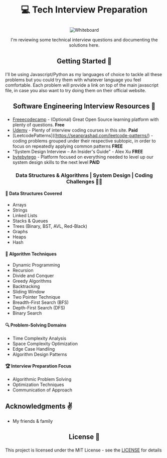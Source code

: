 # <p align="center"> 💻 Tech Interview Preparation </p>

<div align="center">
  <img src="https://miro.medium.com/max/600/1*HPGzysLVdFgdfV356RpKRA.jpeg" alt="Whiteboard">
  <p>I'm reviewing some technical interview questions and documenting the solutions here.</p>
</div>

## <p align="center"> Getting Started 🌌 </p>

I'll be using Javascript/Python as my languages of choice to tackle all these problems but you could try them with whatever language you feel comfortable.
Each problem will provide a link on top of the main javascript file, in case you also want to try doing them on their official website. 

## <p align="center"> Software Engineering Interview Resources :seedling: </p> 

* [Freeecodecamp](https://www.freecodecamp.org) - (Optional) Great Open Source learning platform with plenty of questions. **Free**
* [Udemy](https://www.udemy.com) - Plenty of interview coding courses in this site. **Paid**
* [LeetcodePatterns]((https://seanprashad.com/leetcode-patterns/) - coding problems grouped under their respective subtopic, in order to focus on repeatedly applying common patterns **FREE**
* "System Design Interview – An Insider's Guide" - Alex Xu **FREE**
* [bytebytego](https://bytebytego.com/) - Platform focused on everything needed to level up our system design skills to the next level **PAID**

### <p align="center">Data Structures & Algorithms | System Design | Coding Challenges 🐱‍💻</p>

#### 🧩 Data Structures Covered
- Arrays
- Strings
- Linked Lists
- Stacks & Queues
- Trees (Binary, BST, AVL, Red-Black)
- Graphs
- Heaps
- Hash

#### 🚀 Algorithm Techniques
- Dynamic Programming
- Recursion
- Divide and Conquer
- Greedy Algorithms
- Backtracking
- Sliding Window
- Two Pointer Technique
- Breadth-First Search (BFS)
- Depth-First Search (DFS)
- Binary Search

#### 🔍 Problem-Solving Domains
- Time Complexity Analysis
- Space Complexity Optimization
- Edge Case Handling
- Algorithm Design Patterns

#### 🏆 Interview Preparation Focus
- Algorithmic Problem Solving
- Optimization Techniques
- Communication of Approach

## Acknowledgments :v:

* My friends & family

## <p align="center"> License 📝 </p>

This project is licensed under the MIT License - see the [LICENSE](https://choosealicense.com/licenses/mit/) for details
